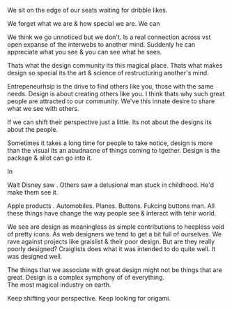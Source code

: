 We sit on the edge of our seats waiting for dribble likes. 

We forget what we are & how special we are. We can

We think we go unnoticed but we don't. Is a real connection across vst open expanse of the interwebs to another mind. Suddenly he can appreciate what you see & you can see what he sees.         

Thats what the design community its this magical place. Thats what makes design so special its the art & science of restructuring another's mind.

Entrepeneurhsip is the drive to find others like you, those with the same needs. Design is about creating others like you. I think thats why such great people are attracted to our community. We've this innate desire to share what we see with others.


If we can shift their perspective just a little. Its not about the designs its about the people.

Sometimes it takes a long time for people to take notice, design is more than the visual its an abudnacne of things coming to tgether. Design is the package & allot can go into it.

In 

Walt Disney saw . Others saw a delusional man stuck in childhood. He'd make them see it.        

Apple products . Automobiles. Planes. Buttons. Fukcing buttons man. All these things have change the way people see & interact with tehir world. 

We see are design as meaningless as simple contributions to heepless void of pretty icons. As web designers we tend to get a bit full of ourselves. We rave against projects like graislist & their poor design. But are they really poorly designed? Craiglists does what it was intended to do quite well. It was designed well. 

The things that we associate with great design might not be things that are great. Design is a complex symphony of of everything.  
The most magical industry on earth.

Keep shifting your perspective. Keep looking for origami.